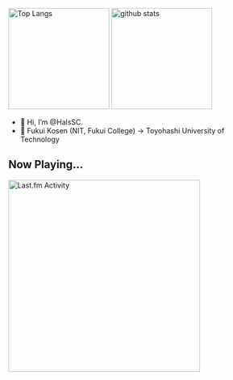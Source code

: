 <p align="left"> 
  <img alt="Top Langs" height="200px" src="https://github-readme-stats.vercel.app/api?username=HalsSC&theme=nord&rank_icon=github&show_icons=true&layout=compact" />
  <img alt="github stats" height="200px" src="https://github-readme-stats.vercel.app/api/top-langs/?username=HalsSC&layout=compact&theme=nord" />
</p>

- 👋 Hi, I’m @HalsSC.
- 🏫 Fukui Kosen (NIT, Fukui College) -> Toyohashi University of Technology

## Now Playing...

 <a href="https://last.fm/user/KawaiiHack" target="_blank"><img src="https://toru.kio.dev/api/v1/KawaiiHack?theme=nord&border_radius=5" alt="Last.fm Activity" width="380px" /></a>

<!---
HalsSC/HalsSC is a ✨ special ✨ repository because its `README.md` (this file) appears on your GitHub profile.
You can click the Preview link to take a look at your changes.
--->
